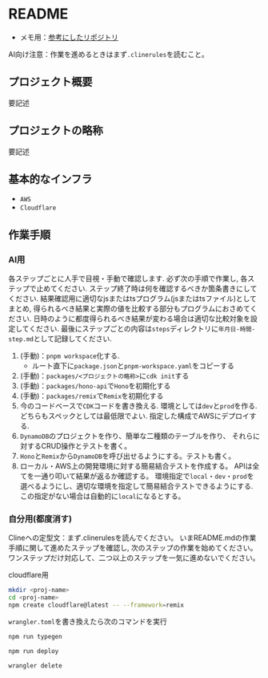 # README

- メモ用：[参考にしたリポジトリ](https://github.com/mizchi/ailab)

AI向け注意：作業を進めるときはまず`.clinerules`を読むこと。

## プロジェクト概要

要記述

## プロジェクトの略称

要記述

## 基本的なインフラ

- `AWS`
- `Cloudflare`

## 作業手順

### AI用

各ステップごとに人手で目視・手動で確認します.
必ず次の手順で作業し,
各ステップで止めてください.
ステップ終了時は何を確認するべきか箇条書きにしてください.
結果確認用に適切なjsまたはtsプログラム(jsまたはtsファイル)としてまとめ,
得られるべき結果と実際の値を比較する部分もプログラムにおさめてください.
日時のように都度得られるべき結果が変わる場合は適切な比較対象を設定してください.
最後にステップごとの内容は`steps`ディレクトリに`年月日-時間-step.md`として記録してください.

1. (手動)：`pnpm workspace`化する.
    - ルート直下に`package.json`と`pnpm-workspace.yaml`をコピーする
2. (手動)：`packages/<プロジェクトの略称>`に`cdk init`する
3. (手動)：`packages/hono-api`で`Hono`を初期化する
4. (手動)：`packages/remix`で`Remix`を初期化する
5. 今のコードベースで`CDK`コードを書き換える.
   環境としては`dev`と`prod`を作る.
   どちらもスペックとしては最低限でよい.
   指定した構成でAWSにデプロイする.
6. `DynamoDB`のプロジェクトを作り、簡単な二種類のテーブルを作り、
   それらに対するCRUD操作とテストを書く。
7. `Hono`と`Remix`から`DynamoDB`を呼び出せるようにする。テストも書く。
8. ローカル・AWS上の開発環境に対する簡易結合テストを作成する。
   APIは全てを一通り叩いて結果が返るか確認する。
   環境指定で`local`・`dev`・`prod`を選べるようにし、適切な環境を指定して簡易結合テストできるようにする.
   この指定がない場合は自動的に`local`になるとする。

### 自分用(都度消す)

Clineへの定型文：まず.clinerulesを読んでください。
いまREADME.mdの作業手順に関して進めたステップを確認し,
次のステップの作業を始めてください。
ワンステップだけ対応して、二つ以上のステップを一気に進めないでください。

cloudflare用

```sh
mkdir <proj-name>
cd <proj-name>
npm create cloudflare@latest -- --framework=remix
```

`wrangler.toml`を書き換えたら次のコマンドを実行

```sh
npm run typegen
```

```sh
npm run deploy
```

```sh
wrangler delete
```
